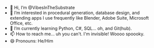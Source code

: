- 👋 Hi, I’m @VibesInTheSubstrate
- 👀 I’m interested in procedural generation, database design, and extending apps I use frequently like Blender, Adobe Suite, Microsoft Office, etc.
- 🌱 I’m currently learning Python, C#, SQL... oh, and Git(hub).
- 📫 How to reach me... uh you can't. I'm invisible! Woooo spoooky.
- 😄 Pronouns: He/Him

<!---
VibesInTheSubstrate/VibesInTheSubstrate is a ✨ special ✨ repository because its `README.md` (this file) appears on your GitHub profile.
You can click the Preview link to take a look at your changes.
--->

